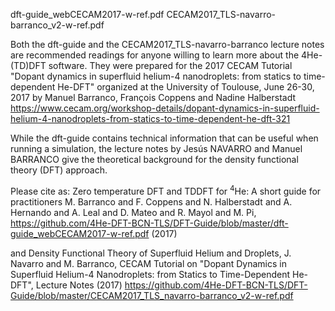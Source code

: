 dft-guide_webCECAM2017-w-ref.pdf
CECAM2017_TLS-navarro-barranco_v2-w-ref.pdf

Both the dft-guide and the CECAM2017_TLS-navarro-barranco lecture notes are recommended readings for anyone willing to learn more about the 4He-(TD)DFT software. They were prepared for the 2017 CECAM Tutorial "Dopant dynamics in superfluid helium-4 nanodroplets: from statics to time-dependent He-DFT" organized at the University of Toulouse, June 26-30, 2017 by Manuel Barranco, François Coppens and Nadine Halberstadt
https://www.cecam.org/workshop-details/dopant-dynamics-in-superfluid-helium-4-nanodroplets-from-statics-to-time-dependent-he-dft-321

While the dft-guide contains technical information that can be useful when running a simulation, the lecture notes by Jesús NAVARRO and Manuel BARRANCO give the theoretical background for the density functional theory (DFT) approach.

Please cite as: 
Zero temperature DFT and TDDFT for $^4$He: A short guide for practitioners
M. Barranco and F. Coppens and N. Halberstadt and A. Hernando and A. Leal and D. Mateo and R. Mayol and M. Pi,
https://github.com/4He-DFT-BCN-TLS/DFT-Guide/blob/master/dft-guide_webCECAM2017-w-ref.pdf (2017)

and
Density Functional Theory of Superfluid Helium and Droplets, J. Navarro and M. Barranco, CECAM Tutorial on "Dopant Dynamics in Superfluid Helium-4 Nanodroplets: from Statics to Time-Dependent He-DFT", Lecture Notes (2017)
https://github.com/4He-DFT-BCN-TLS/DFT-Guide/blob/master/CECAM2017_TLS_navarro-barranco_v2-w-ref.pdf


